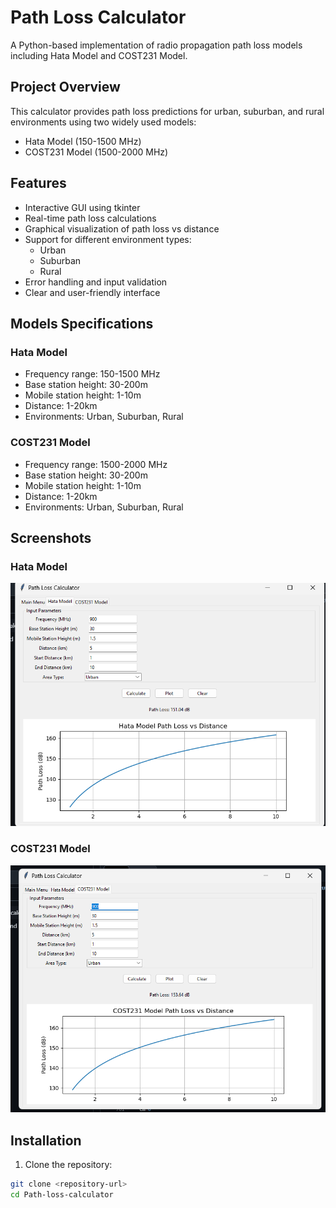 # Path Loss Calculator

A Python-based implementation of radio propagation path loss models including Hata Model and COST231 Model.

## Project Overview
This calculator provides path loss predictions for urban, suburban, and rural environments using two widely used models:
- Hata Model (150-1500 MHz)
- COST231 Model (1500-2000 MHz)

## Features
- Interactive GUI using tkinter
- Real-time path loss calculations
- Graphical visualization of path loss vs distance
- Support for different environment types:
  - Urban
  - Suburban
  - Rural
- Error handling and input validation
- Clear and user-friendly interface

## Models Specifications

### Hata Model
- Frequency range: 150-1500 MHz
- Base station height: 30-200m
- Mobile station height: 1-10m
- Distance: 1-20km
- Environments: Urban, Suburban, Rural

### COST231 Model
- Frequency range: 1500-2000 MHz
- Base station height: 30-200m
- Mobile station height: 1-10m
- Distance: 1-20km
- Environments: Urban, Suburban, Rural

## Screenshots
### Hata Model
![Hata Model Screenshot](screenshots/hata_model.png)

### COST231 Model
![COST231 Model Screenshot](screenshots/cost231_model.png)

## Installation

1. Clone the repository:
```bash
git clone <repository-url>
cd Path-loss-calculator